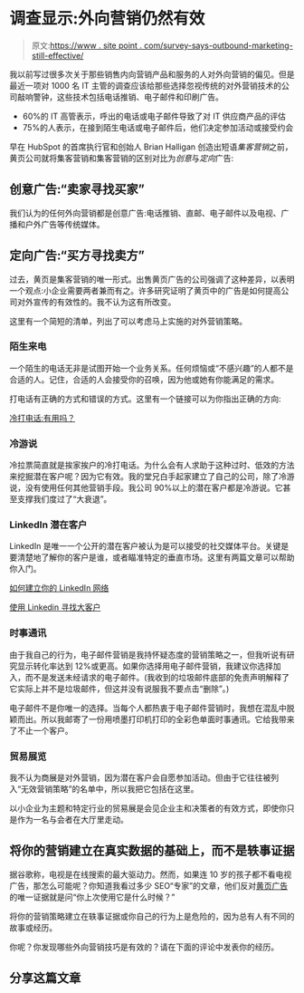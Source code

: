 # 调查显示:外向营销仍然有效

> 原文:[https://www . site point . com/survey-says-outbound-marketing-still-effective/](https://www.sitepoint.com/survey-says-outbound-marketing-still-effective/)

我以前写过很多次关于那些销售内向营销产品和服务的人对外向营销的偏见。但是最近一项对 1000 名 IT 主管的调查应该给那些选择忽视传统的对外营销技术的公司敲响警钟，这些技术包括电话推销、电子邮件和印刷广告。

*   60%的 IT 高管表示，呼出的电话或电子邮件导致了对 IT 供应商产品的评估
*   75%的人表示，在接到陌生电话或电子邮件后，他们决定参加活动或接受约会

早在 HubSpot 的首席执行官和创始人 Brian Halligan 创造出短语*集客营销*之前，黄页公司就将集客营销和集客营销的区别对比为*创意*与*定向*广告:

## 创意广告:“卖家寻找买家”

我们认为的任何外向营销都是创意广告:电话推销、直邮、电子邮件以及电视、广播和户外广告等传统媒体。

## 定向广告:“买方寻找卖方”

过去，黄页是集客营销的唯一形式。出售黄页广告的公司强调了这种差异，以表明一个观点:小企业需要两者兼而有之。许多研究证明了黄页中的广告是如何提高公司对外宣传的有效性的。我不认为这有所改变。

这里有一个简短的清单，列出了可以考虑马上实施的对外营销策略。

### 陌生来电

一个陌生的电话无非是试图开始一个业务关系。任何烦恼或“不感兴趣”的人都不是合适的人。记住，合适的人会接受你的召唤，因为他或她有你能满足的需求。

打电话有正确的方式和错误的方式。这里有一个链接可以为你指出正确的方向:

[冷打电话:有用吗？](http://www.johntabita.com/cold-calling-work/)

### 冷游说

冷拉票简直就是挨家挨户的冷打电话。为什么会有人求助于这种过时、低效的方法来挖掘潜在客户呢？因为它有效。我的堂兄白手起家建立了自己的公司，除了冷游说，没有使用任何其他营销手段。我公司 90%以上的潜在客户都是冷游说。它甚至支撑我们度过了“大衰退”。

### LinkedIn 潜在客户

LinkedIn 是唯一一个公开的潜在客户被认为是可以接受的社交媒体平台。关键是要清楚地了解你的客户是谁，或者瞄准特定的垂直市场。这里有两篇文章可以帮助你入门。

[如何建立你的 LinkedIn 网络](https://www.sitepoint.com/how-to-build-your-linkedin-network/)

[使用 Linkedin 寻找大客户](https://www.sitepoint.com/using-linkedin-to-prospect-for-larger-clients/)

### 时事通讯

由于我自己的行为，电子邮件营销是我持怀疑态度的营销策略之一，但我听说有研究显示转化率达到 12%或更高。如果你选择用电子邮件营销，我建议你选择加入，而不是发送未经请求的电子邮件。(我收到的垃圾邮件底部的免责声明解释了它实际上并不是垃圾邮件，但这并没有说服我不要点击“删除”。)

电子邮件不是你唯一的选择。当每个人都热衷于电子邮件营销时，我想在混乱中脱颖而出。所以我邮寄了一份用喷墨打印机打印的全彩色单面时事通讯。它给我带来了不止一个客户。

### 贸易展览

我不认为商展是对外营销，因为潜在客户会自愿参加活动。但由于它往往被列入“无效营销策略”的名单中，所以我把它包括在这里。

以小企业为主题和特定行业的贸易展是会见企业主和决策者的有效方式，即使你只是作为一名与会者在大厅里走动。

## 将你的营销建立在真实数据的基础上，而不是轶事证据

据谷歌称，电视是在线搜索的最大驱动力。然而，如果连 10 岁的孩子都不看电视广告，那怎么可能呢？你知道我看过多少 SEO“专家”的文章，他们反对[黄页广告](http://www.haineslocalsearch.com/googles-matt-cutts-recommends-yellow-pages/)的唯一证据就是问“你上次使用它是什么时候？”

将你的营销策略建立在轶事证据或你自己的行为上是危险的，因为总有人有不同的故事或经历。

你呢？你发现哪些外向营销技巧是有效的？请在下面的评论中发表你的经历。

## 分享这篇文章